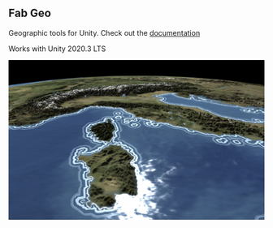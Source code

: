 ## Fab Geo
Geographic tools for Unity. Check out the [documentation](https://fabschneider.github.io/fab.geo/)

Works with Unity 2020.3 LTS

![Intro Image](Documentation/images/world-0.1.0.jpg)